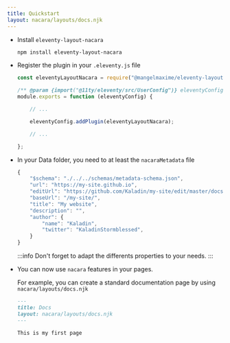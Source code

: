 ```yaml
---
title: Quickstart
layout: nacara/layouts/docs.njk
---
```


<ul class="textual-steps">

<li>

Install `eleventy-layout-nacara`

```bash
npm install eleventy-layout-nacara
```

</li>

<li>

Register the plugin in your `.eleventy.js` file

```js
const eleventyLayoutNacara = require("@mangelmaxime/eleventy-layout-nacara");

/** @param {import("@11ty/eleventy/src/UserConfig")} eleventyConfig */
module.exports = function (eleventyConfig) {

    // ...

    eleventyConfig.addPlugin(eleventyLayoutNacara);

    // ...

};
```

</li>

<li>

In your Data folder, you need to at least the `nacaraMetadata` file

```js
{
    "$schema": "./../../schemas/metadata-schema.json",
    "url": "https://my-site.github.io",
    "editUrl": "https://github.com/Kaladin/my-site/edit/master/docsrc",
    "baseUrl": "/my-site/",
    "title": "My website",
    "description": "",
    "author": {
        "name": "Kaladin",
        "twitter": "KaladinStormblessed",
    }
}
```

:::info
Don't forget to adapt the differents properties to your needs.
:::

</li>

<li>

You can now use `nacara` features in your pages.

For example, you can create a standard documentation page by using `nacara/layouts/docs.njk`

```md
---
title: Docs
layout: nacara/layouts/docs.njk
---

This is my first page
```

</li>

</ul>
